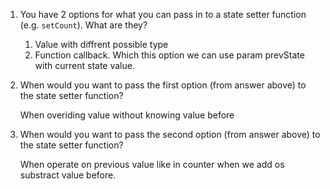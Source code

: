 1. You have 2 options for what you can pass in to a
   state setter function (e.g. `setCount`). What are they?

   1. Value with diffrent possible type
   2. Function callback. Which this option we can use param prevState with current state value.

2. When would you want to pass the first option (from answer
   above) to the state setter function?

   When overiding value without knowing value before

3. When would you want to pass the second option (from answer
   above) to the state setter function?

   When operate on previous value like in counter when we add os substract value before.
